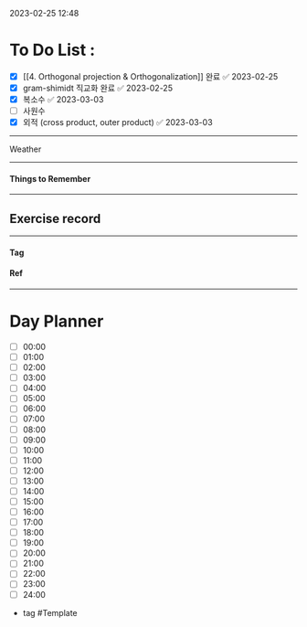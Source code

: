 2023-02-25 12:48

# To Do List :

- [x] [[4. Orthogonal projection & Orthogonalization]] 완료 ✅ 2023-02-25
- [x] gram-shimidt 직교화 완료 ✅ 2023-02-25
- [x] 복소수 ✅ 2023-03-03
- [ ] 사원수
- [x] 외적 (cross product, outer product) ✅ 2023-03-03
---

Weather

---

#### Things to Remember

---

## Exercise record
---

#### Tag

#### Ref

---

# Day Planner

- [ ] 00:00 
- [ ] 01:00 
- [ ] 02:00 
- [ ] 03:00
- [ ] 04:00
- [ ] 05:00
- [ ] 06:00 
- [ ] 07:00 
- [ ] 08:00 
- [ ] 09:00 
- [ ] 10:00 
- [ ] 11:00 
- [ ] 12:00 
- [ ] 13:00 
- [ ] 14:00 
- [ ] 15:00 
- [ ] 16:00 
- [ ] 17:00 
- [ ] 18:00 
- [ ] 19:00 
- [ ] 20:00 
- [ ] 21:00 
- [ ] 22:00 
- [ ] 23:00 
- [ ] 24:00 

- tag
#Template